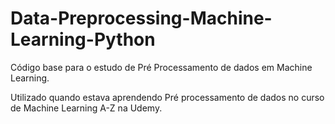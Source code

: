 # Data-Preprocessing-Machine-Learning-Python
Código base para o estudo de Pré Processamento de dados em Machine Learning.

Utilizado quando estava aprendendo Pré processamento de dados no curso de Machine Learning A-Z na Udemy.
